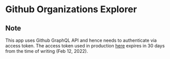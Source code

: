 # Github Organizations Explorer 

## Note

This app uses Github GraphQL API and hence needs to authenticate via access token. The access token used in production [here](https://ocs-task-1.vercel.app) expires in 30 days from the time of writing (Feb 12, 2022).  
